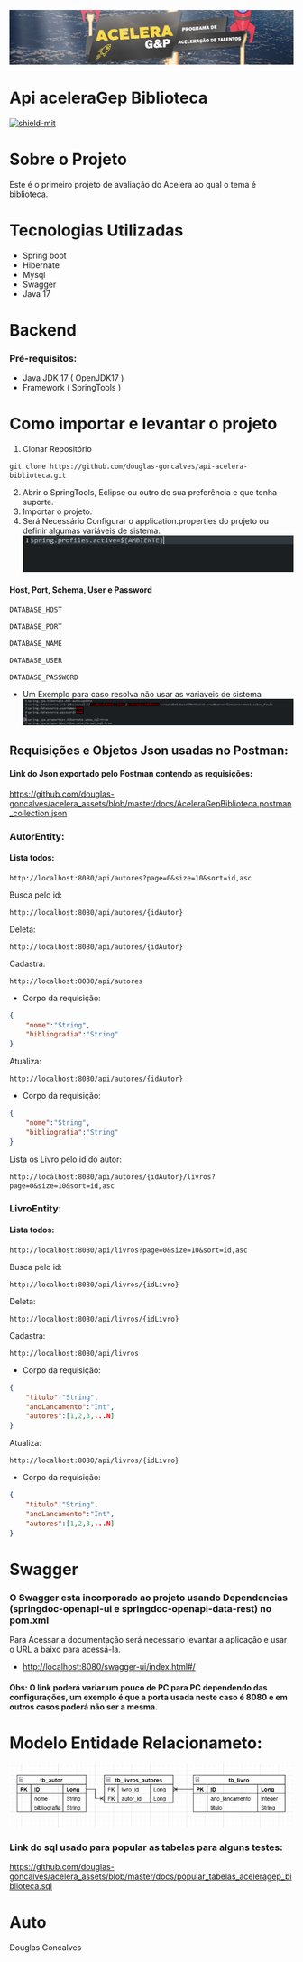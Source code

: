 ![Logo](https://github.com/douglas-goncalves/acelera_assets/blob/master/logo.jpeg)
# Api aceleraGep Biblioteca
[![shield-mit](https://img.shields.io/badge/license-MIT-green)](https://github.com/douglas-goncalves/acelera_assets/blob/master/docs/LICENCE)
# Sobre o Projeto
Este é o primeiro projeto de avaliação do Acelera ao qual o tema é biblioteca.

# Tecnologias Utilizadas
- Spring boot
- Hibernate
- Mysql
- Swagger
- Java 17

# Backend
### Pré-requisitos:
- Java JDK 17 ( OpenJDK17 )
- Framework ( SpringTools ) 

# Como importar e levantar o projeto

 1. Clonar Repositório
```Banch
git clone https://github.com/douglas-goncalves/api-acelera-biblioteca.git
```
 2. Abrir o SpringTools, Eclipse ou outro de sua preferência e que tenha suporte.
 3. Importar o projeto.
 4. Será Necessário Configurar o application.properties do projeto ou definir algumas variáveis de sistema:
 ![application_properties1](https://github.com/douglas-goncalves/acelera_assets/blob/master/application-properties.png)
 
 #### Host, Port, Schema, User e Password
  ```Banch
  DATABASE_HOST
  ```
  ```Banch
  DATABASE_PORT
  ```
  ```Banch
  DATABASE_NAME
  ```
  ```Banch
  DATABASE_USER
  ```
  ```Banch
  DATABASE_PASSWORD 
  ```
   - Um Exemplo para caso resolva não usar as variaveis de sistema
 ![application_properties2](https://github.com/douglas-goncalves/acelera_assets/blob/master/application-properties_exemplo.png)
  
 ## Requisições e Objetos Json usadas no Postman:
 
 #### Link do Json exportado pelo Postman contendo as requisições:
 <https://github.com/douglas-goncalves/acelera_assets/blob/master/docs/AceleraGepBiblioteca.postman_collection.json>
  
### AutorEntity:
#### Lista todos:
 ```Banch
http://localhost:8080/api/autores?page=0&size=10&sort=id,asc
```
Busca pelo id:
 ```Banch
http://localhost:8080/api/autores/{idAutor}
```
Deleta: 
 ```Banch
http://localhost:8080/api/autores/{idAutor}
```
Cadastra:
 ```Banch
http://localhost:8080/api/autores
```
- Corpo da requisição:
~~~json
{
	"nome":"String",
	"bibliografia":"String"
}
~~~

Atualiza:
 ```Banch
http://localhost:8080/api/autores/{idAutor}
```
- Corpo da requisição:
~~~json
{
	"nome":"String",
	"bibliografia":"String"
}
~~~

Lista os Livro pelo id do autor:
 ```Banch
http://localhost:8080/api/autores/{idAutor}/livros?page=0&size=10&sort=id,asc
```
### LivroEntity:
#### Lista todos: 
 ```Banch
http://localhost:8080/api/livros?page=0&size=10&sort=id,asc
```
Busca pelo id: 
 ```Banch
http://localhost:8080/api/livros/{idLivro}
```
Deleta: 
 ```Banch
http://localhost:8080/api/livros/{idLivro}
```
Cadastra: 
 ```Banch
http://localhost:8080/api/livros
```
- Corpo da requisição:
~~~json
{
	"titulo":"String",
	"anoLancamento":"Int",
	"autores":[1,2,3,...N]
}
~~~
Atualiza: 
 ```Banch
http://localhost:8080/api/livros/{idLivro}
```
- Corpo da requisição:
~~~json
{
	"titulo":"String",
	"anoLancamento":"Int",
	"autores":[1,2,3,...N]
}
~~~
# Swagger
### O Swagger esta incorporado ao projeto usando Dependencias (**springdoc-openapi-ui** e **springdoc-openapi-data-rest**) no pom.xml
Para Acessar a documentação será necessario levantar a aplicação e usar o URL a baixo para acessá-la.
- <http://localhost:8080/swagger-ui/index.html#/>
#### Obs: O link poderá variar um pouco de PC para PC dependendo das configurações, um exemplo é que a porta usada neste caso é 8080 e em outros casos poderá não ser a  mesma.




# Modelo Entidade Relacionameto:
![mer](https://github.com/douglas-goncalves/acelera_assets/blob/master/mer.png)

### Link do sql usado para popular as tabelas para alguns testes:
<https://github.com/douglas-goncalves/acelera_assets/blob/master/docs/popular_tabelas_aceleragep_biblioteca.sql>



# Auto
Douglas Goncalves
